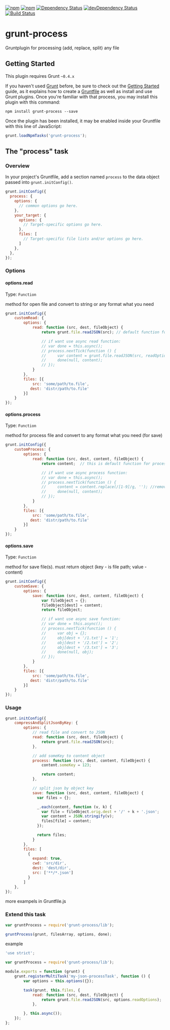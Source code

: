 [![npm](http://img.shields.io/npm/v/grunt-process.svg?style=flat-square)](https://www.npmjs.com/package/grunt-process)
[![npm](http://img.shields.io/npm/l/grunt-process.svg?style=flat-square)](http://opensource.org/licenses/MIT)
[![Dependency Status](https://david-dm.org/aliaksandr-pasynkau/grunt-process.svg?style=flat-square)](https://david-dm.org/aliaksandr-pasynkau/grunt-process)
[![devDependency Status](https://david-dm.org/aliaksandr-pasynkau/grunt-process/dev-status.svg?style=flat-square)](https://david-dm.org/aliaksandr-pasynkau/grunt-process#info=devDependencies)
[![Build Status](https://travis-ci.org/aliaksandr-pasynkau/grunt-process.svg?branch=master&style=flat-square)](https://travis-ci.org/aliaksandr-pasynkau/grunt-process)

# grunt-process

Gruntplugin for processing (add, replace, split) any file

## Getting Started
This plugin requires Grunt `~0.4.x`

If you haven't used [Grunt](http://gruntjs.com/) before, be sure to check out the [Getting Started](http://gruntjs.com/getting-started) guide, as it explains how to create a [Gruntfile](http://gruntjs.com/sample-gruntfile) as well as install and use Grunt plugins. Once you're familiar with that process, you may install this plugin with this command:

```shell
npm install grunt-process --save
```

Once the plugin has been installed, it may be enabled inside your Gruntfile with this line of JavaScript:

```js
grunt.loadNpmTasks('grunt-process');
```

## The "process" task

### Overview
In your project's Gruntfile, add a section named `process` to the data object passed into `grunt.initConfig()`.

```js
grunt.initConfig({
  process: {
    options: {
      // common options go here.
    },
    your_target: {
      options: {
        // Target-specific options go here.
      },
      files: [
        // Target-specific file lists and/or options go here.
      ]
    },
  },
});
```

### Options

#### options.read
Type: `Function`

method for open file and convert to string or any format what you need
```js
grunt.initConfig({
    customRead: {
        options: {
            read: function (src, dest, fileObject) {
                return grunt.file.readJSON(src); // default function for read

                // if want use async read function:
                // var done = this.async();
                // process.nextTick(function () {
                //     var content = grunt.file.readJSON(src, readOptions);
                //     done(null, content);
                // });
            }
        },
        files: [{
            src: 'some/path/to.file',
           dest: 'distr/path/to.file'
        }]
    }
});
```

#### options.process
Type: `Function`

method for process file and convert to any format what you need (for save)
```js
grunt.initConfig({
    customProcess: {
        options: {
            read: function (src, dest, content, fileObject) {
                return content;  // this is default function for process

                // if want use async process function:
                // var done = this.async();
                // process.nextTick(function () {
                //     content = content.replace(/[1-9]/g, ''); //remove all numbers for example
                //     done(null, content);
                // });
            }
        },
        files: [{
            src: 'some/path/to.file',
           dest: 'distr/path/to.file'
        }]
    }
});
```

#### options.save
Type: `Function`

method for save file(s). must return object (key - is file path; value - content)
```js
grunt.initConfig({
    customSave: {
        options: {
            save: function (src, dest, content, fileObject) {
                var fileObject = {};
                fileObject[dest] = content;
                return fileObject;

                // if want use async save function:
                // var done = this.async();
                // process.nextTick(function () {
                //     var obj = {};
                //     obj[dest + '/1.txt'] = '1';
                //     obj[dest + '/2.txt'] = '2';
                //     obj[dest + '/3.txt'] = '3';
                //     done(null, obj);
                // });
            }
        },
        files: [{
            src: 'some/path/to.file',
           dest: 'distr/path/to.file'
        }]
    }
});
```

### Usage
```js
grunt.initConfig({
    compressAndSplitJsonByKey: {
        options: {
            // read file and convert to JSON
            read: function (src, dest, fileObject) {
                return grunt.file.readJSON(src);
            },

            // add someKey to content object
            process: function (src, dest, content, fileObject) {
                content.someKey = 123;

                return content;
            },

            // split json by object key
            save: function (src, dest, content, fileObject) {
              var files = {};

              _.each(content, function (v, k) {
                var file = fileObject.orig.dest + '/' + k + '.json';
                var content = JSON.stringify(v);
                files[file] = content;
              });

              return files;
            }
        },
        files: [
          {
            expand: true,
            cwd: 'src/dir',
            dest: 'dest/dir',
            src: ['**/*.json']
          }
        ]
    },
});
```

more exampels in Gruntfile.js


### Extend this task

```js
var gruntProcess = require('grunt-process/lib');

gruntProcess(grunt, filesArray, options, done);
```

example
```js
'use strict';

var gruntProcess = require('grunt-process/lib');

module.exports = function (grunt) {
	grunt.registerMultiTask('my-json-processTask', function () {
	    var options = this.options({});

		task(grunt, this.files, {
		    read: function (src, dest, fileObject) {
		        return grunt.file.readJSON(src, options.readOptions);
		    },

		}, this.async());
	});
};
```